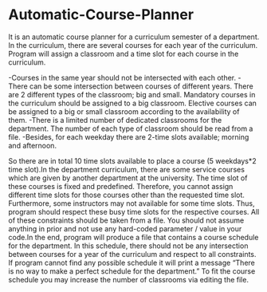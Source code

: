 # Automatic-Course-Planner

  It is an automatic course planner for a curriculum semester of a department. In the curriculum, there are several courses for each year of the curriculum. Program will assign 
a classroom and a time slot for each course in the curriculum. 

  -Courses in the same year should not be intersected with each other. 
  -There can be some intersection between courses of different years. There are 2 different types of the classroom; big and small. Mandatory courses in the curriculum should be 
   assigned to a big classroom. Elective courses can be assigned to a big or small classroom according to the availability of them. 
  -There is a limited number of dedicated classrooms for the department. The number of each type of classroom should be read from a file.
  -Besides, for each weekday there are 2-time slots available; morning and afternoon. 

  So there are in total 10 time slots available to place a course (5 weekdays*2 time slot).In the department curriculum, there are some service courses which are given by another 
department at the university. The time slot of these courses is fixed and predefined. Therefore, you cannot assign different time slots for those courses other than the requested 
time slot. Furthermore, some instructors may not available for some time slots. Thus, program should respect these busy time slots for the respective courses. 
All of these constraints should be taken from a file. You should not assume anything in prior and not use any hard-coded parameter / value in your code.In the end, program 
will produce a file that contains a course schedule for the department. In this schedule, there should not be any intersection between courses for a year of the curriculum and 
respect to all constraints. If program cannot find any possible schedule it will print a message “There is no way to make a perfect schedule for the department.” 
To fit the course schedule you may increase the number of classrooms via editing the file.
